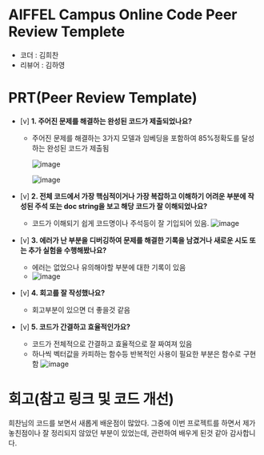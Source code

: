 # AIFFEL Campus Online Code Peer Review Templete
- 코더 : 김희찬
- 리뷰어 : 김하영


# PRT(Peer Review Template)
- [v]  **1. 주어진 문제를 해결하는 완성된 코드가 제출되었나요?**
    - 주어진 문제를 해결하는 3가지 모델과 임베딩을 포함하여 85%정확도를 달성하는 완성된 코드가 제출됨

      ![image](https://github.com/user-attachments/assets/f1629276-ffe3-4427-8463-32141def4a48)

      ![image](https://github.com/user-attachments/assets/d8e5f729-cc70-4c5e-bc89-3fa2a3bb3b92)

    
- [v]  **2. 전체 코드에서 가장 핵심적이거나 가장 복잡하고 이해하기 어려운 부분에 작성된 
주석 또는 doc string을 보고 해당 코드가 잘 이해되었나요?**
    - 코드가 이해되기 쉽게 코드명이나 주석등이 잘 기입되어 있음.
      ![image](https://github.com/user-attachments/assets/afe82421-8cd2-4e5b-907b-ed2811554f80)

        
- [v]  **3. 에러가 난 부분을 디버깅하여 문제를 해결한 기록을 남겼거나
새로운 시도 또는 추가 실험을 수행해봤나요?**
    - 에러는 없었으나 유의해야할 부분에 대한 기록이 있음
    - ![image](https://github.com/user-attachments/assets/5ffbf2bf-07a4-4497-9099-33fb9a31b261)

        
- [v]  **4. 회고를 잘 작성했나요?**
    - 회고부분이 있으면 더 좋을것 같음
        
- [v]  **5. 코드가 간결하고 효율적인가요?**
    - 코드가 전체적으로 간결하고 효율적으로 잘 짜여져 있음
    - 하나씩 벡터값을 카피하는 함수등 반복적인 사용이 필요한 부분은 함수로 구현함
      ![image](https://github.com/user-attachments/assets/5d9a97ce-a6fa-4990-8289-1c8c315b0ffe)



# 회고(참고 링크 및 코드 개선)
희찬님의 코드를 보면서 새롭게 배운점이 많았다. 그중에 이번 프로젝트를 하면서 제가 놓친점이나 잘 정리되지 않았던 부분이 있었는데, 관련하여 배우게 된것 같아 감사합니다.
```
